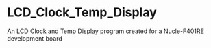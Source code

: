 # LCD_Clock_Temp_Display
An LCD Clock and Temp Display program created for a Nucle-F401RE development board
